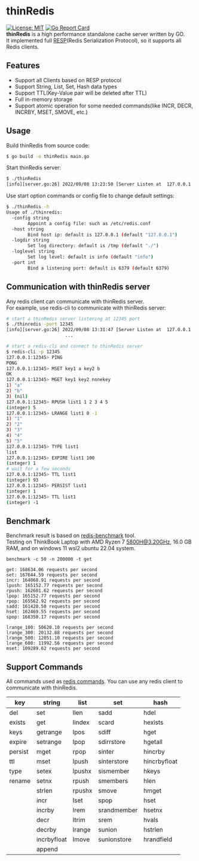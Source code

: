 # thinRedis

[![License: MIT](https://img.shields.io/badge/License-MIT-yellow.svg)](https://github.com/VincentFF/thinredis/blob/main/LICENSE)
[![Go Report Card](https://goreportcard.com/badge/github.com/VincentFF/thinredis)](https://goreportcard.com/report/github.com/VincentFF/thinredis)  
**thinRedis** is a high performance standalone cache server written by GO.  
It implemented full [RESP](https://redis.io/docs/reference/protocol-spec/)(Redis Serialization Protocol), so it supports
all Redis clients.

## Features

* Support all Clients based on RESP protocol
* Support String, List, Set, Hash data types
* Support TTL(Key-Value pair will be deleted after TTL)
* Full in-memory storage
* Support atomic operation for some needed commands(like INCR, DECR, INCRBY, MSET, SMOVE, etc.)

## Usage
Build thinRedis from source code:
```bash
$ go build -o thinRedis main.go
```
Start thinRedis server:
```bash
$ ./thinRedis
[info][server.go:26] 2022/09/08 13:23:50 [Server Listen at  127.0.0.1 : 6379]
```
Use start option commands or config file to change default settings:
```bash 
$ ./thinRedis -h
Usage of ./thinredis:
  -config string
        Appoint a config file: such as /etc/redis.conf
  -host string
        Bind host ip: default is 127.0.0.1 (default "127.0.0.1")
  -logdir string
        Set log directory: default is /tmp (default "./")
  -loglevel string
        Set log level: default is info (default "info")
  -port int
        Bind a listening port: default is 6379 (default 6379)
```
## Communication with thinRedis server
Any redis client can communicate with thinRedis server.  
For example, use redis-cli to communicate with thinRedis server:

```bash
# start a thinRedis server listening at 12345 port
$ ./thinredis -port 12345
[info][server.go:26] 2022/09/08 13:31:47 [Server Listen at  127.0.0.1 : 12345]
                      ...

# start a redis-cli and connect to thinRedis server
$ redis-cli -p 12345
127.0.0.1:12345> PING
PONG
127.0.0.1:12345> MSET key1 a key2 b
OK
127.0.0.1:12345> MGET key1 key2 nonekey
1) "a"
2) "b"
3) (nil)
127.0.0.1:12345> RPUSH list1 1 2 3 4 5
(integer) 5
127.0.0.1:12345> LRANGE list1 0 -1
1) "1"
2) "2"
3) "3"
4) "4"
5) "5"
127.0.0.1:12345> TYPE list1
list
127.0.0.1:12345> EXPIRE list1 100
(integer) 1
# wait for a few seconds
127.0.0.1:12345> TTL list1
(integer) 93
127.0.0.1:12345> PERSIST list1
(integer) 1
127.0.0.1:12345> TTL list1
(integer) -1
```


## Benchmark

Benchmark result is based on [redis-benchmark](https://redis.io/topics/benchmarks) tool.  
Testing on ThinkBook Laptop with AMD Ryzen 7 5800H@3.20GHz, 16.0 GB RAM, and on windows 11 wsl2 ubuntu 22.04 system.

`benchmark -c 50 -n 200000 -t get`

```text
get: 168634.06 requests per second
set: 167644.59 requests per second
incr: 164068.91 requests per second
lpush: 165152.77 requests per second
rpush: 162601.62 requests per second
lpop: 165152.77 requests per second
rpop: 165562.92 requests per second
sadd: 161420.50 requests per second
hset: 162469.55 requests per second
spop: 168350.17 requests per second

lrange_100: 50620.10 requests per second
lrange_300: 20132.88 requests per second
lrange_500: 12051.10 requests per second
lrange_600: 11992.56 requests per second
mset: 109289.62 requests per second
```

## Support Commands
All commands used as [redis commands](https://redis.io/commands/). You can use any redis client to communicate with thinRedis.

| key     | string      | list   | set         | hash         |
|---------|-------------|--------|-------------|--------------|
| del     | set         | llen   | sadd        | hdel         |
| exists  | get         | lindex | scard       | hexists      |
| keys    | getrange    | lpos   | sdiff       | hget         |
| expire  | setrange    | lpop   | sdirrstore  | hgetall      |
| persist | mget        | rpop   | sinter      | hincrby      |
| ttl     | mset        | lpush  | sinterstore | hincrbyfloat |
| type    | setex       | lpushx | sismember   | hkeys        |
| rename  | setnx       | rpush  | smembers    | hlen         |
|         | strlen      | rpushx | smove       | hmget        |
|      | incr        | lset   | spop        | hset         |
|      | incrby      | lrem   | srandmember | hsetnx       |
|      | decr        | ltrim  | srem        | hvals        |
|      | decrby      | lrange | sunion      | hstrlen      |
|      | incrbyfloat | lmove  | sunionstore | hrandfield   |
|      | append      |        |             |              |
